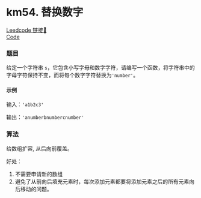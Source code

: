 # km54. 替换数字

[Leedcode 链接🔗](https://kamacoder.com/problempage.php?pid=1064)  
[Code](https://github.com/alstondu/lc/blob/main/km54/km54.cpp)

### 题目

给定一个字符串 ```s```，它包含小写字母和数字字符，请编写一个函数，将字符串中的字母字符保持不变，而将每个数字字符替换为```'number'```。

#### 示例

输入：```'a1b2c3'```

输出：```'anumberbnumbercnumber'```


### 算法

给数组扩容, 从后向前覆盖。

好处：

1. 不需要申请新的数组
2. 避免了从前向后填充元素时，每次添加元素都要将添加元素之后的所有元素向后移动的问题。